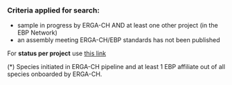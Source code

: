 ### Criteria applied for search:

- sample in progress by ERGA-CH AND at least one other project (in the EBP Network)
- an assembly meeting ERGA-CH/EBP standards has not been published

<!-- ::grid{direction="row" spacing="1" class="padded"} -->

For **status per project** use [this link](https://goat.genomehubs.org/search?query=length%28sample_collected%29%3E1%20AND%20sequencing_status_ERGA-CH%3E%3Dsample_collected%20AND%20bioproject%3Dnull%2C%21PRJEB49197%20AND%20ebp_metric_date%3Dnull%20AND%20assembly_level%3Dnull%2C%21chromosome%2C%21complete%20genome%20AND%20tax_rank%28species%29&result=taxon&includeEstimates=true&summaryValues=count&taxonomy=ncbi&offset=0&fields=sequencing_status_africabp%2Csequencing_status_ag100pest%2Csequencing_status_agi%2Csequencing_status_arg%2Csequencing_status_asg%2Csequencing_status_b10k%2Csequencing_status_bat1k%2Csequencing_status_canbp%2Csequencing_status_cbp%2Csequencing_status_ccgp%2Csequencing_status_cfgp%2Csequencing_status_dtol%2Csequencing_status_ebpn%2Csequencing_status_endemixit%2Csequencing_status_erga%2Csequencing_status_ERGA-CH%2Csequencing_status_erga-ch%2Csequencing_status_erga-ch%2Csequencing_status_eurofish%2Csequencing_status_gaga%2Csequencing_status_gap%2Csequencing_status_gbr%2Csequencing_status_giga%2Csequencing_status_i5k%2Csequencing_status_ilebp%2Csequencing_status_1kfg%2Csequencing_status_lmgp%2Csequencing_status_loewe-tbg%2Csequencing_status_metainvert%2Csequencing_status_ogg%2Csequencing_status_omg%2Csequencing_status_other%2Csequencing_status_pgp%2Csequencing_status_phyloalps%2Csequencing_status_prgp%2Csequencing_status_squalomix%2Csequencing_status_tsi%2Csequencing_status_vgp%2Csequencing_status_zoonomia%2Csequencing_status&names=&ranks=)

<!-- ::grid{direction="row" spacing="2" class="padded"} -->

(\*) Species initiated in ERGA-CH pipeline and at least 1 EBP affiliate out of all species onboarded by ERGA-CH.
